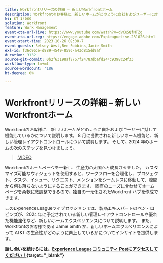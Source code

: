 ```yaml
---
title: Workfrontリリースの詳細 – 新しいWorkfrontホーム
description: Workfrontのお客様に、新しいホームがどのように自社およびユーザーに対して機能しているかについて説明します。
kt: KT-14069
solution: Workfront
feature: Work Management
event-cta-url-live: https://www.youtube.com/watch?v=dvCuSQfMTZg
event-cta-url-reg: https://engage.adobe.com/ExpLeagueLive-231026.html
event-start-time: 2023-10-26 09:00-7
event-guests: Betsey West,Ben Robbins,Jamie Smith
exl-id: f36c96ce-d889-4549-8595-a43d815dd9af
duration: 3132
source-git-commit: 0b2f63198af8767f24783dbafd244c9398c24f33
workflow-type: tm+mt
source-wordcount: '186'
ht-degree: 0%

---
```


# Workfrontリリースの詳細 – 新しいWorkfrontホーム

Workfrontのお客様に、新しいホームがどのように自社およびユーザーに対して機能しているかについて説明します。 8 月に提供された新しいホーム機能と、新しい管理レイアウトコントロールについて説明します。 そして、2024 年のホームの次のステップを見つけましょう。

>[!VIDEO](https://video.tv.adobe.com/v/3424606/?learn=on)

Workfrontのホームページを一新し、生産力の大国へと成長させました。 カスタマイズ可能なウィジェットを使用すると、ワークフローを合理化し、プロジェクト、タスク、イシュー、リクエスト、メンションをシームレスに移動して、隙間から何も落ちないようにすることができます。 固有のニーズに合わせてホームページを柔軟に微調整できるので、独自の一元化されたWorkfront ハブを作成できます。

このExperience Leagueライブセッションでは、製品エキスパートのベン・ロビンズが、2024 年に予定されている新しい管理レイアウトコントロールや優れた機能強化など、新しいホームエクスペリエンスについて説明します。 また、Workfrontのお客様である Jamie Smith が、新しいホームエクスペリエンスによって AT&amp;T の生産性がどのように向上しているかについてインサイトを提供します。

**話し合いを続けるには、[Experience League コミュニティ Postにアクセスしてください！](https://experienceleaguecommunities.adobe.com/t5/workfront-discussions/10-26-webinar-q-amp-a-thread-workfront-release-deep-dive-new/td-p/627470){target="_blank"}**

